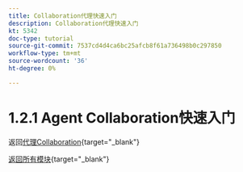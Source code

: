 ```yaml
---
title: Collaboration代理快速入门
description: Collaboration代理快速入门
kt: 5342
doc-type: tutorial
source-git-commit: 7537cd4d4ca6bc25afcb8f61a736498b0c297850
workflow-type: tm+mt
source-wordcount: '36'
ht-degree: 0%

---
```


# 1.2.1 Agent Collaboration快速入门

返回[代理Collaboration](./agentcollaboration.md){target="_blank"}

[返回所有模块](./../../../overview.md){target="_blank"}
